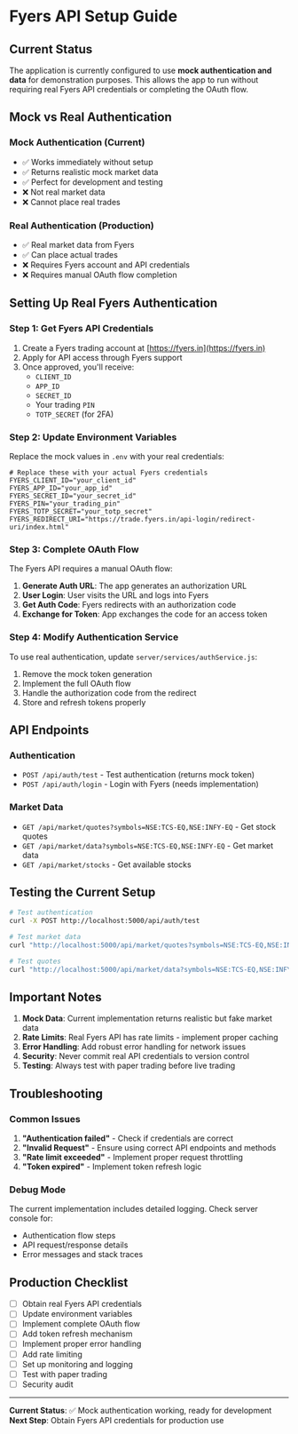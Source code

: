 # Fyers API Setup Guide

## Current Status

The application is currently configured to use **mock authentication and data** for demonstration purposes. This allows the app to run without requiring real Fyers API credentials or completing the OAuth flow.

## Mock vs Real Authentication

### Mock Authentication (Current)
- ✅ Works immediately without setup
- ✅ Returns realistic mock market data
- ✅ Perfect for development and testing
- ❌ Not real market data
- ❌ Cannot place real trades

### Real Authentication (Production)
- ✅ Real market data from Fyers
- ✅ Can place actual trades
- ❌ Requires Fyers account and API credentials
- ❌ Requires manual OAuth flow completion

## Setting Up Real Fyers Authentication

### Step 1: Get Fyers API Credentials

1. Create a Fyers trading account at [https://fyers.in](https://fyers.in)
2. Apply for API access through Fyers support
3. Once approved, you'll receive:
   - `CLIENT_ID`
   - `APP_ID` 
   - `SECRET_ID`
   - Your trading `PIN`
   - `TOTP_SECRET` (for 2FA)

### Step 2: Update Environment Variables

Replace the mock values in `.env` with your real credentials:

```env
# Replace these with your actual Fyers credentials
FYERS_CLIENT_ID="your_client_id"
FYERS_APP_ID="your_app_id"
FYERS_SECRET_ID="your_secret_id"
FYERS_PIN="your_trading_pin"
FYERS_TOTP_SECRET="your_totp_secret"
FYERS_REDIRECT_URI="https://trade.fyers.in/api-login/redirect-uri/index.html"
```

### Step 3: Complete OAuth Flow

The Fyers API requires a manual OAuth flow:

1. **Generate Auth URL**: The app generates an authorization URL
2. **User Login**: User visits the URL and logs into Fyers
3. **Get Auth Code**: Fyers redirects with an authorization code
4. **Exchange for Token**: App exchanges the code for an access token

### Step 4: Modify Authentication Service

To use real authentication, update `server/services/authService.js`:

1. Remove the mock token generation
2. Implement the full OAuth flow
3. Handle the authorization code from the redirect
4. Store and refresh tokens properly

## API Endpoints

### Authentication
- `POST /api/auth/test` - Test authentication (returns mock token)
- `POST /api/auth/login` - Login with Fyers (needs implementation)

### Market Data
- `GET /api/market/quotes?symbols=NSE:TCS-EQ,NSE:INFY-EQ` - Get stock quotes
- `GET /api/market/data?symbols=NSE:TCS-EQ,NSE:INFY-EQ` - Get market data
- `GET /api/market/stocks` - Get available stocks

## Testing the Current Setup

```bash
# Test authentication
curl -X POST http://localhost:5000/api/auth/test

# Test market data
curl "http://localhost:5000/api/market/quotes?symbols=NSE:TCS-EQ,NSE:INFY-EQ"

# Test quotes
curl "http://localhost:5000/api/market/data?symbols=NSE:TCS-EQ,NSE:INFY-EQ"
```

## Important Notes

1. **Mock Data**: Current implementation returns realistic but fake market data
2. **Rate Limits**: Real Fyers API has rate limits - implement proper caching
3. **Error Handling**: Add robust error handling for network issues
4. **Security**: Never commit real API credentials to version control
5. **Testing**: Always test with paper trading before live trading

## Troubleshooting

### Common Issues

1. **"Authentication failed"** - Check if credentials are correct
2. **"Invalid Request"** - Ensure using correct API endpoints and methods
3. **"Rate limit exceeded"** - Implement proper request throttling
4. **"Token expired"** - Implement token refresh logic

### Debug Mode

The current implementation includes detailed logging. Check server console for:
- Authentication flow steps
- API request/response details
- Error messages and stack traces

## Production Checklist

- [ ] Obtain real Fyers API credentials
- [ ] Update environment variables
- [ ] Implement complete OAuth flow
- [ ] Add token refresh mechanism
- [ ] Implement proper error handling
- [ ] Add rate limiting
- [ ] Set up monitoring and logging
- [ ] Test with paper trading
- [ ] Security audit

---

**Current Status**: ✅ Mock authentication working, ready for development
**Next Step**: Obtain Fyers API credentials for production use